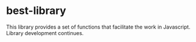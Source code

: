 # best-library
This library provides a set of functions that facilitate the work in Javascript. Library development continues.
